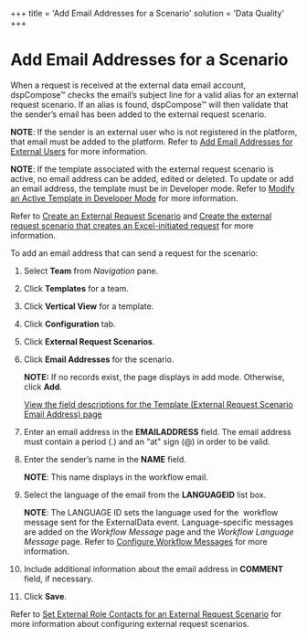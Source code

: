 +++
title = 'Add Email Addresses for a Scenario'
solution = 'Data Quality'
+++

# Add Email Addresses for a Scenario

When a request is received at the external data email account,
dspCompose™ checks the email’s subject line for a valid alias for an
external request scenario. If an alias is found, dspCompose™ will then
validate that the sender’s email has been added to the external request
scenario.

<span style="font-weight: bold;">NOTE</span>: If the sender is an
external user who is not registered in the platform, that email must be
added to the platform. Refer to [Add Email Addresses for External
Users](../Config/Add_Email_Addresses_for_External_Users.htm) for more
information.

<span style="font-weight: bold;">NOTE</span>: If the template associated
with the external request scenario is active, no email address can be
added, edited or deleted. To update or add an email address, the
template must be in Developer mode. Refer to [Modify an Active Template
in Developer Mode](Modify_an_Active_Template_in_Developer_Mode.htm) for
more information.

Refer to [Create an External Request
Scenario](Create_an_External_Request_Scenario.htm) and [Create the
external request scenario that creates an Excel-initiated
request](Create_an_External_Request_Scenario_for_an_Excel_Initiated_Requestel.htm)
for more information.

To add an email address that can send a request for the scenario:

1.  Select **Team** from *Navigation
    <span style="font-style: normal;">pane</span>*.

2.  Click **Templates** for a team.

3.  Click **Vertical View** for a template.

4.  Click **Configuration** tab.

5.  Click **External Request Scenarios**.

6.  Click **Email Addresses** for the scenario.
    
    <span style="font-weight: bold;">NOTE:</span> If no records exist,
    the page displays in add mode. Otherwise, click
    <span style="font-weight: bold;">Add</span>.
    
    [View the field descriptions for the Template (External Request
    Scenario Email Address)
    page](../Page_Desc/Template_External_Request_Scenario_Email_Address.htm)

7.  Enter an email address in the **EMAILADDRESS** field. The email
    address must contain a period (.) and an "at" sign (@) in order to
    be valid.

8.  Enter the sender’s name in the **NAME** field.
    
    <span style="font-weight: bold;">NOTE</span>: This name displays in
    the workflow email.

9.  Select the language of the email from the **LANGUAGEID** list box.
    
    <span style="font-weight: bold;">NOTE</span>: The LANGUAGE ID sets
    the language used for the<span> </span> workflow message sent for
    the ExternalData event. Language-specific messages are added on the
    *Workflow Message* page and the *Workflow Language Message* page.
    Refer to [Configure Workflow
    Messages](../Config/Configure_Workflow_Messages.htm) for more
    information.

10. Include additional information about the email address in
    **COMMENT** field, if necessary.

11. Click **Save**.

Refer to [Set External Role Contacts for an External Request
Scenario](Set_External_Role_Contacts.htm) for more information about
configuring external request scenarios.
